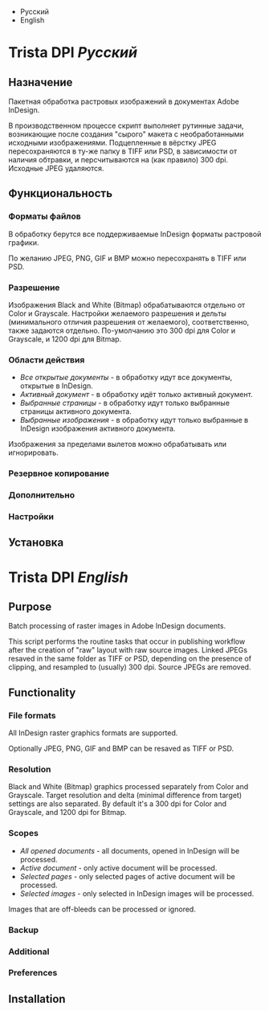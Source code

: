 * Русский
* English

Trista DPI *Русский*
====================

Назначение
----------

Пакетная обработка растровых изображений в документах Adobe InDesign.

В производственном процессе скрипт выполняет рутинные задачи, возникающие после создания "сырого" макета с необработанными исходными изображениями. Подцепленные в вёрстку JPEG пересохраняются в ту-же папку в TIFF или PSD, в зависимости от наличия обтравки, и персчитываются на (как правило) 300 dpi. Исходные JPEG удаляются.

Функциональность
----------------

### Форматы файлов

В обработку берутся все поддерживаемые InDesign форматы растровой графики.

По желанию JPEG, PNG, GIF и BMP можно пересохранять в TIFF или PSD.

### Разрешение

Изображения Black and White (Bitmap) обрабатываются отдельно от Color и Grayscale. Настройки желаемого разрешения и дельты (минимального отличия разрешения от желаемого), соответственно, также задаются отдельно. По-умолчанию это 300 dpi для Color и Grayscale, и 1200 dpi для Bitmap.

### Области действия

* *Все открытые документы* - в обработку идут все документы, открытые в InDesign.
* *Активный документ* - в обработку идёт только активный документ.
* *Выбранные страницы* - в обработку идут только выбранные страницы активного документа.
* *Выбранные изображения* - в обработку идут только выбранные в InDesign изображения активного документа.

Изображения за пределами вылетов можно обрабатывать или игнорировать.

### Резервное копирование

### Дополнительно

### Настройки

Установка
---------

Trista DPI *English*
====================

Purpose
-------

Batch processing of raster images in Adobe InDesign documents.

This script performs the routine tasks that occur in publishing workflow after the creation of "raw" layout with raw source images. Linked JPEGs resaved in the same folder as TIFF or PSD, depending on the presence of clipping, and resampled to (usually) 300 dpi. Source JPEGs are removed.

Functionality
-------------

### File formats

All InDesign raster graphics formats are supported.

Optionally JPEG, PNG, GIF and BMP can be resaved as TIFF or PSD.

### Resolution

Black and White (Bitmap) graphics processed separately from Color and Grayscale. Target resolution and delta (minimal difference from target) settings are also separated. By default it's a 300 dpi for Color and Grayscale, and 1200 dpi for Bitmap.

### Scopes

* *All opened documents* - all documents, opened in InDesign will be processed.
* *Active document* - only active document will be processed.
* *Selected pages* - only selected pages of active document will be processed.
* *Selected images* - only selected in InDesign images will be processed.

Images that are off-bleeds can be processed or ignored.

### Backup

### Additional

### Preferences

Installation
------------
